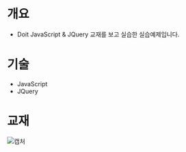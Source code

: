# 개요
- Doit JavaScript & JQuery 교재를 보고 실습한 실습예제입니다.

# 기술
- JavaScript
- JQuery

# 교재
![캡처](https://user-images.githubusercontent.com/59948163/128467461-de21cea2-9dc0-4de9-b465-90dffadfdc54.PNG)
